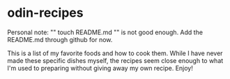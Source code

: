 # odin-recipes
Personal note: "" touch README.md "" is not good enough. Add the README.md through github for now.

This is a list of my favorite foods and how to cook them. While I have never made these specific dishes myself, the recipes seem close enough to what I'm used to preparing without giving away my own recipe. Enjoy!
